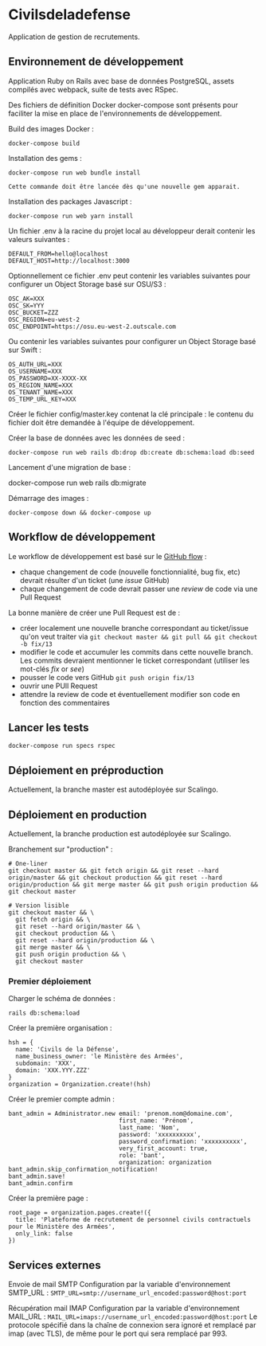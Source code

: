 # Civilsdeladefense

Application de gestion de recrutements.

## Environnement de développement

Application Ruby on Rails avec base de données PostgreSQL, assets compilés avec webpack, suite de tests avec RSpec.

Des fichiers de définition Docker docker-compose sont présents pour faciliter la mise en place de l'environnements de développement.

Build des images Docker :

```
docker-compose build
```

Installation des gems :

```
docker-compose run web bundle install

Cette commande doit être lancée dès qu'une nouvelle gem apparait.
```

Installation des packages Javascript :

```
docker-compose run web yarn install
```

Un fichier .env à la racine du projet local au développeur derait contenir les valeurs suivantes :

```
DEFAULT_FROM=hello@localhost
DEFAULT_HOST=http://localhost:3000
```

Optionnellement ce fichier .env peut contenir les variables suivantes pour configurer un Object Storage basé sur OSU/S3 :

```
OSC_AK=XXX
OSC_SK=YYY
OSC_BUCKET=ZZZ
OSC_REGION=eu-west-2
OSC_ENDPOINT=https://osu.eu-west-2.outscale.com
```

Ou contenir les variables suivantes pour configurer un Object Storage basé sur Swift :

```
OS_AUTH_URL=XXX
OS_USERNAME=XXX
OS_PASSWORD=XX-XXXX-XX
OS_REGION_NAME=XXX
OS_TENANT_NAME=XXX
OS_TEMP_URL_KEY=XXX
```

Créer le fichier config/master.key contenat la clé principale : le contenu du fichier doit être demandée à l'équipe de développement.

Créer la base de données avec les données de seed :

```
docker-compose run web rails db:drop db:create db:schema:load db:seed
```
Lancement d'une migration de base :

docker-compose run web rails db:migrate


Démarrage des images :

```
docker-compose down && docker-compose up
```

## Workflow de développement

Le workflow de développement est basé sur le [GitHub flow](https://guides.github.com/introduction/flow/) :

* chaque changement de code (nouvelle fonctionnialité, bug fix, etc) devrait résulter d'un ticket (une *issue* GitHub)
* chaque changement de code devrait passer une *review* de code via une Pull Request

La bonne manière de créer une Pull Request est de :

* créer localement une nouvelle branche correspondant au ticket/issue qu'on veut traiter via ```git checkout master && git pull && git checkout -b fix/13```
* modifier le code et accumuler les commits dans cette nouvelle branch. Les commits devraient mentionner le ticket correspondant (utiliser les mot-clés *fix* or *see*)
* pousser le code vers GitHub ```git push origin fix/13```
* ouvrir une PUll Request
* attendre la review de code et éventuellement modifier son code en fonction des commentaires

## Lancer les tests

```
docker-compose run specs rspec
```

## Déploiement en préproduction

Actuellement, la branche master est autodéployée sur Scalingo.

## Déploiement en production

Actuellement, la branche production est autodéployée sur Scalingo.

Branchement sur "production" :
```
# One-liner
git checkout master && git fetch origin && git reset --hard origin/master && git checkout production && git reset --hard origin/production && git merge master && git push origin production && git checkout master

# Version lisible
git checkout master && \
  git fetch origin && \
  git reset --hard origin/master && \
  git checkout production && \
  git reset --hard origin/production && \
  git merge master && \
  git push origin production && \
  git checkout master
```

### Premier déploiement

Charger le schéma de données :
```
rails db:schema:load
```

Créer la première organisation :
```
hsh = {
  name: 'Civils de la Défense',
  name_business_owner: 'le Ministère des Armées',
  subdomain: 'XXX',
  domain: 'XXX.YYY.ZZZ'
}
organization = Organization.create!(hsh)
```

Créer le premier compte admin :
```
bant_admin = Administrator.new email: 'prenom.nom@domaine.com',
                               first_name: 'Prénom',
                               last_name: 'Nom',
                               password: 'xxxxxxxxxx',
                               password_confirmation: 'xxxxxxxxxx',
                               very_first_account: true,
                               role: 'bant',
                               organization: organization
bant_admin.skip_confirmation_notification!
bant_admin.save!
bant_admin.confirm
```

Créer la première page :
```
root_page = organization.pages.create!({
  title: 'Plateforme de recrutement de personnel civils contractuels pour le Ministère des Armées',
  only_link: false
})
```

## Services externes

Envoie de mail SMTP
Configuration par la variable d'environnement SMTP_URL :
`SMTP_URL=smtp://username_url_encoded:password@host:port`

Récupération mail IMAP
Configuration par la variable d'environnement MAIL_URL :
`MAIL_URL=imaps://username_url_encoded:password@host:port`
Le protocole spécifié dans la chaîne de connexion sera ignoré et remplacé par imap (avec TLS), de même pour le port qui sera remplacé par 993.

